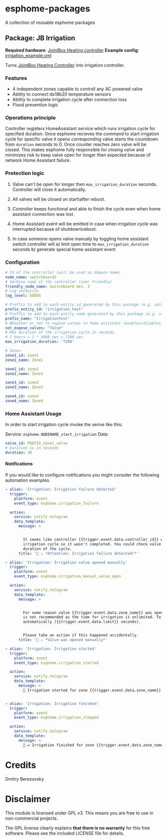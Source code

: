 # esphome-packages
A collection of reusable esphome packages

## Package: JB Irrigation

**Required hardware**: [JointBox Heating controller](https://easyeda.com/jointbox/jb-heating-controller_copy)
**Example config**: [irrigation_example.yml](irrigation_example.yml)

Turns [JointBox Heating Controller](https://easyeda.com/jointbox/jb-heating-controller_copy) into irrigation controller. 

### Features

* 4 independent zones capable to controll any AC powered valve
* Ability to connect  ds18b20 temperature sensors
* Ability to complete irrigation cycle after connection loss
* Flood prevention logic

### Operations principle

Controller registers HomeAssistant service which runs irrigation cycle for specified duration. Once esphome recieves the command to start irrigation cycle for specific valve it opens corresponding  valve starts the countdown from `duration` seconds to 0.  Once counter reaches zero valve will be closed. This makes esphome fully responsible for closing valve and minimizes risk to keep valve open for longer then expected because of network Home Assistant failure.

### Protection logic

1. Valve can't be open for longer then `max_irrigation_duration` seconds. Controller will close it automatically.

1. All valves will be closed on start\after reboot.

1. Controller keeps functional and able to finish the cycle even when home assistant connection was lost.

1. Home Assistant event will be emitted in case when irrigation cycle was interrupted because of shutdown\reboot.

1. In case someone opens valve manualy by toggling home assistant switch controller will a) limit open time to `max_irrigation_duration` seconds b) generate special home assistant event

### Configuration

```yaml
# Id of the controller (will be used as domain name)
node_name: switchboard2
# Verbose name of the controller (user friendly)
friendly_node_name: Switchboard dev. 2
# Log verbosity
log_level: DEBUG

# Preffix to add to each entity id generated by this package (e.g. valve switch)
prefix_entity_id: "irrigation_test"
# Preffix to add to each entity name generated by this package (e.g. valve switch)
prefix_name: "IrrigationTest"
# Wheather or not to expose valves to home assistant (enables\disables manual valve control)
not_expose_valves: "false"
# Max duration of the irrigation cycle in seconds
# 2 hours = 2 * 3600 sec = 7200 sec
max_irrigation_duration: '7200'

# Zones
zone1_id: zone1
zone1_name: Zone1

zone2_id: zone2
zone2_name: Zone2

zone3_id: zone3
zone3_name: Zone3

zone4_id: zone4
zone4_name: Zone4

```

### Home Assistant Usage

In order to start irrigation cycle invoke the serive like this:

Service: `esphome.NODENAME_start_irrigation`
Data:
```yaml
valve_id: PREFIX_zone1_valve
# Duration is in seconds
duration: 30
```

#### Notifications

If you would like to configure notifications you might consider the following automation examples.

```yaml
- alias: 'Irrigation: Irrigation failure detected'
  trigger:
    platform: event
    event_type: esphome.irrigation_failure

  action:
    service: notify.telegram
    data_template:
      message: >


        It seems like controller {{trigger.event.data.controller_id}} was interrupted\rebooted during
        irrigation cycle so it wasn't completed. You could check valve state history to identify actual
        duration of the cycle.
      title: '🌊 ⚠️ *Attention: Irrigation failure detected!*'

- alias: 'Irrigation: Irrigation valve opened manually'
  trigger:
    platform: event
    event_type: esphome.irrigation_manual_valve_open

  action:
    service: notify.telegram
    data_template:
      message: >


        For some reason valve {{trigger.event.data.zone_name}} was opened manually. This is dangerous and generally
        is not recommended as the time for irrigation is unlimited. To prevent flood controller applied time limit
        automatically ({{trigger.event.data.limit}} seconds).


        Please take an action if this happened accidentally.
      title: '🌊 ⚠️ *Valve was opened manually*'

- alias: 'Irrigation: Irrigation started'
  trigger:
    platform: event
    event_type: esphome.irrigation_started

  action:
    service: notify.telegram
    data_template:
      message: >
        🌊 Irrigation started for zone {{trigger.event.data.zone_name}}


- alias: 'Irrigation: Irrigation finished'
  trigger:
    platform: event
    event_type: esphome.irrigation_stopped

  action:
    service: notify.telegram
    data_template:
      message: >
        🌊 ✔️ Irrigation finished for zone {{trigger.event.data.zone_name}}
```

# Credits
Dmitry Berezovsky

# Disclaimer
This module is licensed under GPL v3. This means you are free to use in non-commercial projects.

The GPL license clearly explains **that there is no warranty** for this free software. Please see the included LICENSE file for details.

